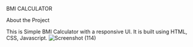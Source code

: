 BMI CALCULATOR


About the Project

This is Simple BMI Calculator with a responsive UI. It is built using HTML, CSS, Javascript.
![Screenshot (114)](https://github.com/Alwazf99/BMI_Calculator/assets/130221112/45f83b74-8906-45b5-8703-30a8e6a69d74)
